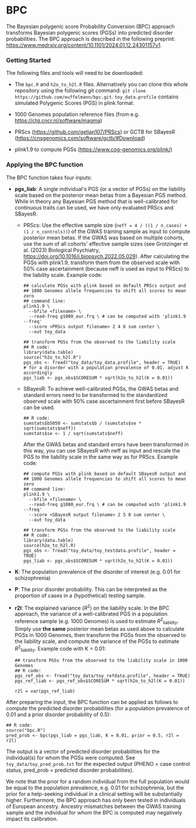# BPC

The Bayesian polygenic score Probability Conversion (BPC) approach transforms Bayesian polygenic scores (PGSs) into predicted disorder probabilities. The BPC approach is described in the following preprint: https://www.medrxiv.org/content/10.1101/2024.01.12.24301157v1.

### Getting Started

The following files and tools will need to be downloaded:

-   The `bpc.R` and `h2o_to_h2l.R` files. Alternatively you can clone this whole repository using the following git command: `git clone https://github.com/euffelmann/bpc.git`. `toy_data.profile` contains simulated Polygenic Scores (PGS) in plink format. 

-   1000 Genomes population reference files (from e.g. <https://ctg.cncr.nl/software/magma>)

-   PRScs (<https://github.com/getian107/PRScs>) or GCTB for SBayesR (<https://cnsgenomics.com/software/gctb/#Download>)

-   plink1.9 to compute PGSs (<https://www.cog-genomics.org/plink/>)

### Applying the BPC function

The BPC function takes four inputs:

-   **pgs_liab**: A single individual's PGS (or a vector of PGSs) on the liability scale based on the posterior mean betas from a Bayesian PGS method. While in theory any Bayesian PGS method that is well-calibrated for continuous traits can be used, we have only evaluated PRScs and SBayesR.

    -   PRScs: Use the effective sample size (`neff = 4 / ((1 / n_cases) + (1 / n_controls))`) of the GWAS training sample as input to compute posterior mean betas. If the GWAS was based on multiple cohorts, use the sum of all cohorts' effective sample sizes (see Grotzinger et al. (2023) Biological Psychiatry, https://doi.org/10.1016/j.biopsych.2022.05.029). After calculating the PGSs with plink1.9, transform them from the observed scale with 50% case ascertainment (because neff is used as input to PRScs) to the liability scale. Example code:

        ```         
        ## calculate PGSs with plink based on default PRScs output and 
        ## 1000 Genomes allele frequencies to shift all scores to mean zero
        ## command line:
        plink1.9 \ 
          --bfile <filename> \ 
          --read-freq g1000_eur.frq \ # can be computed with 'plink1.9 --freq'
          --score <PRScs output filename> 2 4 6 sum center \
          --out toy_data

        ## transform PGSs from the observed to the liability scale
        ## R code:
        library(data.table)
        source("h2o_to_h2l.R")
        pgs_obs <- fread("toy_data/toy_data.profile", header = TRUE)
        # for a disorder with a population prevalence of 0.01. adjust K accordingly
        pgs_liab <- pgs_obs$SCORESUM * sqrt(h2o_to_h2l(K = 0.01))
        ```

    -   SBayesR: To achieve well-calibrated PGSs, the GWAS betas and standard errors need to be transformed to the standardized observed scale with 50% case ascertainment first before SBayesR can be used.

        ```         
        ## R code:         
        sumstats$b5050 <- sumstats$b / (sumstats$se * sqrt(sumstats$neff))
        sumstats$se <- 1 / sqrt(sumstats$neff)
        ```

        After the GWAS betas and standard errors have been transformed in this way, you can use SBayesR with neff as input and rescale the PGS to the liability scale in the same way as for PRScs. Example code:

        ```         
        ## compute PGSs with plink based on default SBayesR output and 
        ## 1000 Genomes allele frequencies to shift all scores to mean zero
        ## command line:
        plink1.9 \ 
          --bfile <filename> \ 
          --read-freq g1000_eur.frq \ # can be computed with 'plink1.9 --freq'
          --score <SBayesR output filename> 2 5 8 sum center \
          --out toy_data

        ## transform PGSs from the observed to the liability scale
        ## R code:
        library(data.table)
        source(h2o_to_h2l.R)
        pgs_obs <- fread("toy_data/toy_testdata.profile", header = TRUE)
        pgs_liab <- pgs_obs$SCORESUM * sqrt(h2o_to_h2l(K = 0.01))
        ```

-   **K**: The population prevalence of the disorder of interest (e.g. 0.01 for schizophrenia)

-   **P**: The prior disorder probability. This can be interpreted as the proportion of cases in a (hypothetical) testing sample.

-   **r2l**: The explained variance (*R*<sup>2</sup>) on the liability scale. In the BPC approach, the variance of a well-calibrated PGS in a population reference sample (e.g. 1000 Genomes) is used to estimate *R*<sup>2</sup><sub>liability</sub>. Simply use **the same** posterior mean betas as used above to calculate PGSs in 1000 Genomes, then transform the PGSs from the observed to the liability scale, and compute the variance of the PGSs to estimate *R*<sup>2</sup><sub>liability</sub>. Example code with K = 0.01:

    ```         
    ## transform PGSs from the observed to the liability scale in 1000 Genomes
    ## R code:
    pgs_ref_obs <- fread("toy_data/toy_refdata.profile", header = TRUE)
    pgs_ref_liab <- pgs_ref_obs$SCORESUM * sqrt(h2o_to_h2l(K = 0.01))

    r2l = var(pgs_ref_liab)
    ```

After preparing the input, the BPC function can be applied as follows to compute the predicted disorder probabilities (for a population prevalence of 0.01 and a prior disorder probability of 0.5):

```         
## R code:
source("bpc.R")
pred_prob <- bpc(pgs_liab = pgs_liab, K = 0.01, prior = 0.5, r2l = r2l)
```

The output is a vector of predicted disorder probabilities for the individual(s) for whom the PGSs were computed. See `toy_data/toy_pred_prob.txt` for the expected output (PHENO = case control status, pred_prob = predicted disorder probabilities).


We note that the prior for a random individual from the full population would be equal to the population prevalence, e.g. 0.01 for schizophrenia, but the prior for a help-seeking individual in a clinical setting will be substantially higher. Furthermore, the BPC approach has only been tested in individuals of European ancestry. Ancestry mismatches between the GWAS training sample and the individual for whom the BPC is computed may negatively impact its calibration.